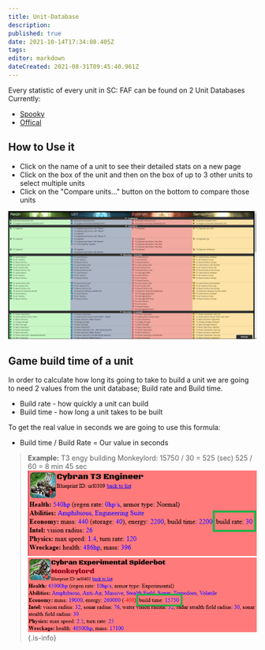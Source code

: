 ```yaml
---
title: Unit-Database
description: 
published: true
date: 2021-10-14T17:34:08.405Z
tags: 
editor: markdown
dateCreated: 2021-08-31T09:45:40.961Z
---
```


Every statistic of every unit in SC: FAF can be found on 2 Unit Databases Currently:
- [Spooky](https://spooky.github.io/unitdb/#/)
- [Offical](https://unitdb.faforever.com/)

## How to Use it
- Click on the name of a unit to see their detailed stats on a new page
- Click on the box of the unit and then on the box of up to 3 other units to select multiple units
- Click on the "Compare units..." button on the bottom to compare those units

![unitdb.png](/unitdb.png)
## Game build time of a unit
In order to calculate how long its going to take to build a unit we are going to need 2 values from the unit database; Build rate and Build time.
- Build rate - how quickly a unit can build
- Build time - how long a unit takes to be built

To get the real value in seconds we are going to use this formula:
- Build time / Build Rate = Our value in seconds
> **Example:**
T3 engy building Monkeylord:
15750 / 30 = 525 (sec)
525 / 60 = 8 min 45 sec
![build_rate.png](/images/build_rate.png)
![build_time.png](/images/build_time.png)
{.is-info}


